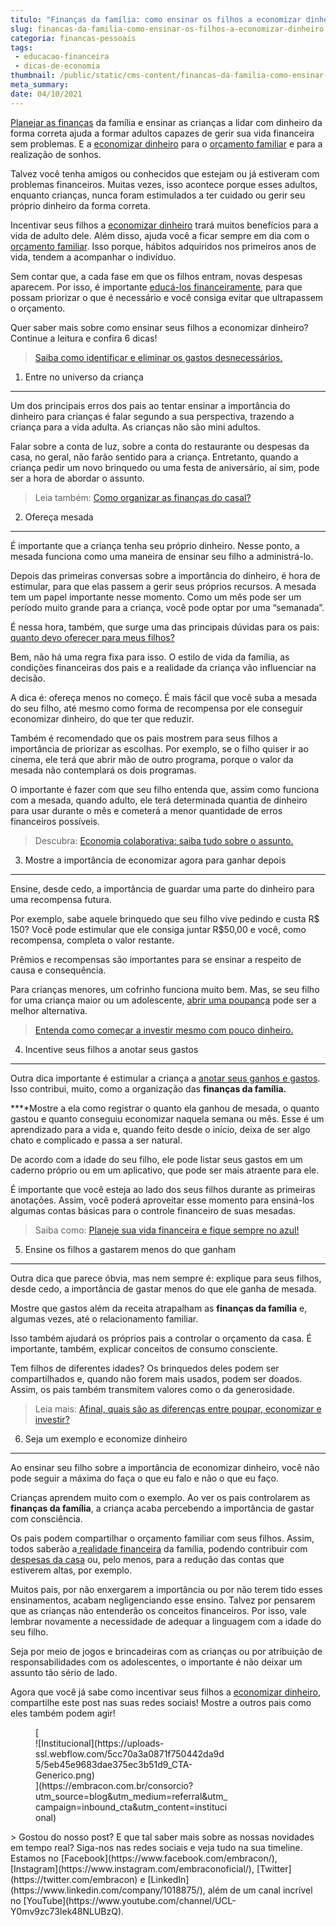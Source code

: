 ```yaml
---
titulo: "Finanças da família: como ensinar os filhos a economizar dinheiro?"
slug: financas-da-familia-como-ensinar-os-filhos-a-economizar-dinheiro
categoria: financas-pessoais
tags:
 - educacao-financeira
 - dicas-de-economia
thumbnail: /public/static/cms-content/financas-da-familia-como-ensinar-os-filhos-a-economizar-dinheiro.jpg
meta_summary: 
date: 04/10/2021
---
```

[Planejar as finanças](https://www.embracon.com.br/blog/planejamento-financeiro-um-guia-para-as-financas-nao-sairem-de-controle) da família e ensinar as crianças a lidar com dinheiro da forma correta ajuda a formar adultos capazes de gerir sua vida financeira sem problemas. E a [economizar dinheiro](https://www.embracon.com.br/blog/5-dicas-indispensaveis-para-voce-economizar-energia-eletrica) para o [orçamento familiar](https://www.embracon.com.br/blog/aprenda-como-montar-um-orcamento-familiar-em-5-passos) e para a realização de sonhos.

Talvez você tenha amigos ou conhecidos que estejam ou já estiveram com problemas financeiros. Muitas vezes, isso acontece porque esses adultos, enquanto crianças, nunca foram estimulados a ter cuidado ou gerir seu próprio dinheiro da forma correta.

Incentivar seus filhos a [economizar dinheiro](https://www.embracon.com.br/blog/como-fazer-um-planejamento-financeiro-para-o-casamento) trará muitos benefícios para a vida de adulto dele. Além disso, ajuda você a ficar sempre em dia com o [orçamento familiar](https://www.embracon.com.br/blog/planejamento-financeiro-um-guia-para-as-financas-nao-sairem-de-controle). Isso porque, hábitos adquiridos nos primeiros anos de vida, tendem a acompanhar o indivíduo.

Sem contar que, a cada fase em que os filhos entram, novas despesas aparecem. Por isso, é importante [educá-los financeiramente](https://www.embracon.com.br/blog/entenda-a-importancia-da-educacao-financeira-na-sua-vida), para que possam priorizar o que é necessário e você consiga evitar que ultrapassem o orçamento.

Quer saber mais sobre como ensinar seus filhos a economizar dinheiro? Continue a leitura e confira 6 dicas!

> [Saiba como identificar e eliminar os gastos desnecessários.](https://www.embracon.com.br/blog/como-identificar-e-eliminar-gastos-desnecessarios)

1. Entre no universo da criança
-------------------------------

Um dos principais erros dos pais ao tentar ensinar a importância do dinheiro para crianças é falar segundo a sua perspectiva, trazendo a criança para a vida adulta. As crianças não são mini adultos.

Falar sobre a conta de luz, sobre a conta do restaurante ou despesas da casa, no geral, não farão sentido para a criança. Entretanto, quando a criança pedir um novo brinquedo ou uma festa de aniversário, aí sim, pode ser a hora de abordar o assunto.

> Leia também: [Como organizar as finanças do casal?](https://www.embracon.com.br/blog/como-organizar-as-financas-do-casal)

2. Ofereça mesada
-----------------

É importante que a criança tenha seu próprio dinheiro. Nesse ponto, a mesada funciona como uma maneira de ensinar seu filho a administrá-lo.

Depois das primeiras conversas sobre a importância do dinheiro, é hora de estimular, para que elas passem a gerir seus próprios recursos. A mesada tem um papel importante nesse momento. Como um mês pode ser um período muito grande para a criança, você pode optar por uma “semanada”.

É nessa hora, também, que surge uma das principais dúvidas para os pais: [quanto devo oferecer para meus filhos?](https://www.embracon.com.br/blog/seu-filho-recebe-mesada-descubra-o-valor-ideal-para-cada-idade)

Bem, não há uma regra fixa para isso. O estilo de vida da família, as condições financeiras dos pais e a realidade da criança vão influenciar na decisão.

A dica é: ofereça menos no começo. É mais fácil que você suba a mesada do seu filho, até mesmo como forma de recompensa por ele conseguir economizar dinheiro, do que ter que reduzir.

Também é recomendado que os pais mostrem para seus filhos a importância de priorizar as escolhas. Por exemplo, se o filho quiser ir ao cinema, ele terá que abrir mão de outro programa, porque o valor da mesada não contemplará os dois programas.

O importante é fazer com que seu filho entenda que, assim como funciona com a mesada, quando adulto, ele terá determinada quantia de dinheiro para usar durante o mês e cometerá a menor quantidade de erros financeiros possíveis.

> Descubra: [Economia colaborativa: saiba tudo sobre o assunto.](https://www.embracon.com.br/blog/economia-colaborativa-saiba-tudo-sobre-o-assunto)

3. Mostre a importância de economizar agora para ganhar depois
--------------------------------------------------------------

Ensine, desde cedo, a importância de guardar uma parte do dinheiro para uma recompensa futura.

Por exemplo, sabe aquele brinquedo que seu filho vive pedindo e custa R$ 150? Você pode estimular que ele consiga juntar R$50,00 e você, como recompensa, completa o valor restante.

Prêmios e recompensas são importantes para se ensinar a respeito de causa e consequência.

Para crianças menores, um cofrinho funciona muito bem. Mas, se seu filho for uma criança maior ou um adolescente, [abrir uma poupança](https://www.embracon.com.br/blog/reserva-financeira-como-preparar-a-sua) pode ser a melhor alternativa.

> [Entenda como começar a investir mesmo com pouco dinheiro.](https://www.embracon.com.br/blog/entenda-como-comecar-a-investir-mesmo-com-pouco-dinheiro)

4. Incentive seus filhos a anotar seus gastos
---------------------------------------------

Outra dica importante é estimular a criança a [anotar seus ganhos e gastos](https://www.embracon.com.br/blog/conheca-o-consumo-consciente-e-saiba-por-que-ele-faz-bem-para-o-seu-bolso). Isso contribui, muito, como a organização das **finanças da família.**

**‍**Mostre a ela como registrar o quanto ela ganhou de mesada, o quanto gastou e quanto conseguiu economizar naquela semana ou mês. Esse é um aprendizado para a vida e, quando feito desde o início, deixa de ser algo chato e complicado e passa a ser natural.

De acordo com a idade do seu filho, ele pode listar seus gastos em um caderno próprio ou em um aplicativo, que pode ser mais atraente para ele.

É importante que você esteja ao lado dos seus filhos durante as primeiras anotações. Assim, você poderá aproveitar esse momento para ensiná-los algumas contas básicas para o controle financeiro de suas mesadas.

> Saiba como: [Planeje sua vida financeira e fique sempre no azul!](https://www.embracon.com.br/blog/planeje-sua-vida-financeira-e-fique-sempre-no-azul)

5. Ensine os filhos a gastarem menos do que ganham
--------------------------------------------------

Outra dica que parece óbvia, mas nem sempre é: explique para seus filhos, desde cedo, a importância de gastar menos do que ele ganha de mesada.

Mostre que gastos além da receita atrapalham as **finanças da família** e, algumas vezes, até o relacionamento familiar.

Isso também ajudará os próprios pais a controlar o orçamento da casa. É importante, também, explicar conceitos de consumo consciente.

Tem filhos de diferentes idades? Os brinquedos deles podem ser compartilhados e, quando não forem mais usados, podem ser doados. Assim, os pais também transmitem valores como o da generosidade.

> Leia mais: [Afinal, quais são as diferenças entre poupar, economizar e investir?](https://www.embracon.com.br/blog/afinal-quais-sao-as-diferencas-entre-poupar-economizar-e-investir)

6. Seja um exemplo e economize dinheiro
---------------------------------------

Ao ensinar seu filho sobre a importância de economizar dinheiro, você não pode seguir a máxima do faça o que eu falo e não o que eu faço.

Crianças aprendem muito com o exemplo. Ao ver os pais controlarem as **finanças da família**, a criança acaba percebendo a importância de gastar com consciência.

Os pais podem compartilhar o orçamento familiar com seus filhos. Assim, todos saberão a[ realidade financeira](https://www.embracon.com.br/blog/7-dicas-para-comecar-a-sua-organizacao-financeira) da família, podendo contribuir com [despesas da casa](https://www.embracon.com.br/blog/quais-sao-as-despesas-superfluas-que-podem-ser-cortadas-do-dia-a-dia) ou, pelo menos, para a redução das contas que estiverem altas, por exemplo.

Muitos pais, por não enxergarem a importância ou por não terem tido esses ensinamentos, acabam negligenciando esse ensino. Talvez por pensarem que as crianças não entenderão os conceitos financeiros. Por isso, vale lembrar novamente a necessidade de adequar a linguagem com a idade do seu filho.

Seja por meio de jogos e brincadeiras com as crianças ou por atribuição de responsabilidades com os adolescentes, o importante é não deixar um assunto tão sério de lado.

Agora que você já sabe como incentivar seus filhos a [economizar dinheiro](https://www.embracon.com.br/blog/como-identificar-e-eliminar-gastos-desnecessarios), compartilhe este post nas suas redes sociais! Mostre a outros pais como eles também podem agir!

<figure class="w-richtext-figure-type-image w-richtext-align-center" style="max-width:310px">[<div>![Institucional](https://uploads-ssl.webflow.com/5cc70a3a0871f750442da9d5/5eb45e9683dae375ec3b51d9_CTA-Generico.png)</div>](https://embracon.com.br/consorcio?utm_source=blog&utm_medium=referral&utm_campaign=inbound_cta&utm_content=institucional)</figure>> Gostou do nosso post? E que tal saber mais sobre as nossas novidades em tempo real? Siga-nos nas redes sociais e veja tudo na sua timeline. Estamos no [Facebook](https://www.facebook.com/embracon/), [Instagram](https://www.instagram.com/embraconoficial/), [Twitter](https://twitter.com/embracon) e [LinkedIn](https://www.linkedin.com/company/1018875/), além de um canal incrível no [YouTube](https://www.youtube.com/channel/UCL-Y0mv9zc73Iek48NLUBzQ).
